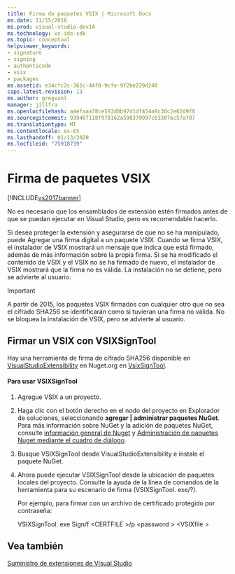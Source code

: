 ```yaml
---
title: Firma de paquetes VSIX | Microsoft Docs
ms.date: 11/15/2016
ms.prod: visual-studio-dev14
ms.technology: vs-ide-sdk
ms.topic: conceptual
helpviewer_keywords:
- signature
- signing
- authenticode
- vsix
- packages
ms.assetid: e34cfc2c-361c-44f8-9cfe-9f2be229d248
caps.latest.revision: 13
ms.author: gregvanl
manager: jillfra
ms.openlocfilehash: a4efaaa78ce593d8b97d1df454a9c30c2e62d9f8
ms.sourcegitcommit: 939407118f978162a590379997cb33076c57a707
ms.translationtype: MT
ms.contentlocale: es-ES
ms.lasthandoff: 01/13/2020
ms.locfileid: "75918739"
---
```

# <a name="signing-vsix-packages"></a>Firma de paquetes VSIX
[!INCLUDE[vs2017banner](../includes/vs2017banner.md)]

No es necesario que los ensamblados de extensión estén firmados antes de que se puedan ejecutar en Visual Studio, pero es recomendable hacerlo.  
  
 Si desea proteger la extensión y asegurarse de que no se ha manipulado, puede Agregar una firma digital a un paquete VSIX. Cuando se firma VSIX, el instalador de VSIX mostrará un mensaje que indica que está firmado, además de más información sobre la propia firma. Si se ha modificado el contenido de VSIX y el VSIX no se ha firmado de nuevo, el instalador de VSIX mostrará que la firma no es válida. La instalación no se detiene, pero se advierte al usuario.  
  
> [!IMPORTANT]
> A partir de 2015, los paquetes VSIX firmados con cualquier otro que no sea el cifrado SHA256 se identificarán como si tuvieran una firma no válida. No se bloquea la instalación de VSIX, pero se advierte al usuario.  
  
## <a name="signing-a-vsix-with-vsixsigntool"></a>Firmar un VSIX con VSIXSignTool  
 Hay una herramienta de firma de cifrado SHA256 disponible en [VisualStudioExtensibility](https://www.nuget.org/profiles/VisualStudioExtensibility) en Nuget.org en [VsixSignTool](https://www.nuget.org/packages/Microsoft.VSSDK.Vsixsigntool).  
  
#### <a name="to-use-the-vsixsigntool"></a>Para usar VSIXSignTool  
  
1. Agregue VSIX a un proyecto.  
  
2. Haga clic con el botón derecho en el nodo del proyecto en Explorador de soluciones, seleccionando **agregar &#124; administrar paquetes NuGet**.  Para más información sobre NuGet y la adición de paquetes NuGet, consulte [información general de Nuget](/nuget/) y [Administración de paquetes Nuget mediante el cuadro de diálogo](/nuget/consume-packages/install-use-packages-visual-studio).  
  
3. Busque VSIXSignTool desde VisualStudioExtensibility e instale el paquete NuGet.  
  
4. Ahora puede ejecutar VSIXSignTool desde la ubicación de paquetes locales del proyecto. Consulte la ayuda de la línea de comandos de la herramienta para su escenario de firma (VSIXSignTool. exe/?).  
  
   Por ejemplo, para firmar con un archivo de certificado protegido por contraseña:  
  
   VSIXSignTool. exe Sign/f \<CERTFILE >/p \<password > \<VSIXfile >  
  
## <a name="see-also"></a>Vea también  
 [Suministro de extensiones de Visual Studio](../extensibility/shipping-visual-studio-extensions.md)
